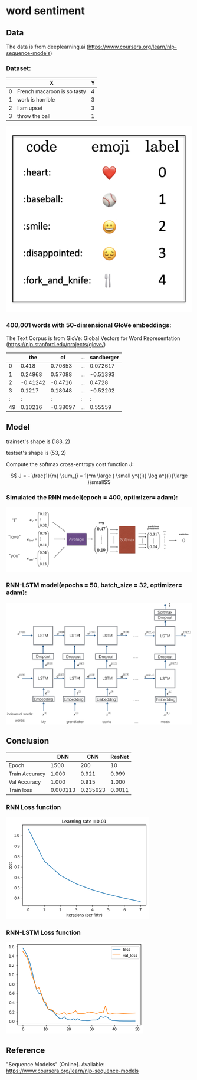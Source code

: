 # word sentiment

## Data

The data is from deeplearning.ai (https://www.coursera.org/learn/nlp-sequence-models)

### Dataset:

||X|Y|
| --- | --- | --- |
|0|French macaroon is so tasty|4|
|1|work is horrible|3|
|2|I am upset|3|
|3|throw the ball|1|

![sen1](https://github.com/Martinyeh81/RNN/blob/main/images/data_set.png)

### 400,001 words with 50-dimensional GloVe embeddings:

The Text Corpus is from GloVe: Global Vectors for Word Representation (https://nlp.stanford.edu/projects/glove/)

||the|of|...|sandberger|
| --- | --- | --- | --- | --- |
|0|0.418|0.70853|...|0.072617|
|1|0.24968|0.57088|...|-0.51393|
|2|-0.41242|-0.4716|...|0.4728|
|3|0.1217|0.18048|...|-0.52202|
|:|:|:|:|:|
|49|0.10216|-0.38097|...|0.55559|


## Model

trainset's shape is (183, 2)

testset's shape is (53, 2)

Compute the softmax cross-entropy cost function J:

$$ J = - \frac{1}{m}  \sum_{i = 1}^m  \large ( \small y^{(i)} \log a^{(i)}\large )\small$$

### Simulated the RNN model(epoch = 400, optimizer= adam):

![sen2](https://github.com/Martinyeh81/RNN/blob/main/images/image_1.png)

### RNN-LSTM model(epochs = 50, batch_size = 32, optimizer= adam):

![sen3](https://github.com/Martinyeh81/RNN/blob/main/images/emojifier-v2.png)


## Conclusion

||DNN|CNN|ResNet|
| --- | --- | --- | --- |
|Epoch|1500|200|10
|Train Accuracy|1.000|0.921|0.999|
|Val Accuracy|1.000|0.915|1.000|
|Train loss|0.000113|0.235623|0.0011|

### RNN Loss function

![sen4](https://github.com/Martinyeh81/RNN/blob/main/images/RNN_loss.png)

### RNN-LSTM Loss function

![sen5](https://github.com/Martinyeh81/RNN/blob/main/images/RNN_LSTM_loss.png)


## Reference

"Sequence Modelss" [Online]. Available: https://www.coursera.org/learn/nlp-sequence-models


